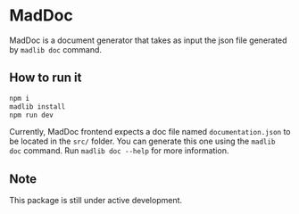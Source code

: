 # MadDoc
MadDoc is a document generator that takes as input the json file generated by `madlib doc` command.

## How to run it
```bash
npm i
madlib install
npm run dev
```
Currently, MadDoc frontend expects a doc file named `documentation.json` to be located in the `src/` folder. You can generate this one using the `madlib doc` command. Run `madlib doc --help` for more information.

## Note
This package is still under active development.
